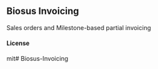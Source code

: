 ## Biosus Invoicing

Sales orders and Milestone-based partial invoicing

#### License

mit# Biosus-Invoicing
